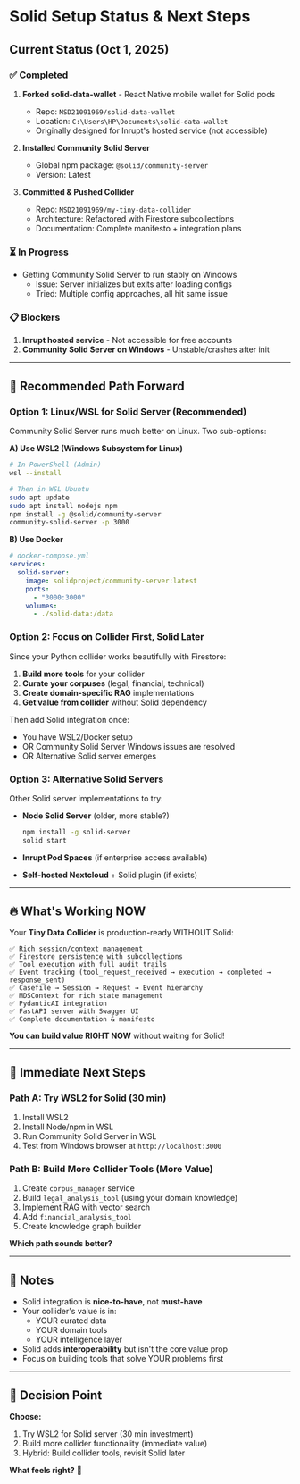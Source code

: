 # Solid Setup Status & Next Steps

## Current Status (Oct 1, 2025)

### ✅ Completed
1. **Forked solid-data-wallet** - React Native mobile wallet for Solid pods
   - Repo: `MSD21091969/solid-data-wallet`
   - Location: `C:\Users\HP\Documents\solid-data-wallet`
   - Originally designed for Inrupt's hosted service (not accessible)

2. **Installed Community Solid Server**
   - Global npm package: `@solid/community-server`
   - Version: Latest
   
3. **Committed & Pushed Collider**
   - Repo: `MSD21091969/my-tiny-data-collider`
   - Architecture: Refactored with Firestore subcollections
   - Documentation: Complete manifesto + integration plans

### ⏳ In Progress
- Getting Community Solid Server to run stably on Windows
  - Issue: Server initializes but exits after loading configs
  - Tried: Multiple config approaches, all hit same issue

### 📋 Blockers
1. **Inrupt hosted service** - Not accessible for free accounts
2. **Community Solid Server on Windows** - Unstable/crashes after init

---

## 🎯 Recommended Path Forward

### Option 1: Linux/WSL for Solid Server (Recommended)
Community Solid Server runs much better on Linux. Two sub-options:

**A) Use WSL2 (Windows Subsystem for Linux)**
```bash
# In PowerShell (Admin)
wsl --install

# Then in WSL Ubuntu
sudo apt update
sudo apt install nodejs npm
npm install -g @solid/community-server
community-solid-server -p 3000
```

**B) Use Docker**
```yaml
# docker-compose.yml
services:
  solid-server:
    image: solidproject/community-server:latest
    ports:
      - "3000:3000"
    volumes:
      - ./solid-data:/data
```

### Option 2: Focus on Collider First, Solid Later
Since your Python collider works beautifully with Firestore:

1. **Build more tools** for your collider
2. **Curate your corpuses** (legal, financial, technical)
3. **Create domain-specific RAG** implementations
4. **Get value from collider** without Solid dependency

Then add Solid integration once:
- You have WSL2/Docker setup
- OR Community Solid Server Windows issues are resolved
- OR Alternative Solid server emerges

### Option 3: Alternative Solid Servers
Other Solid server implementations to try:

- **Node Solid Server** (older, more stable?)
  ```bash
  npm install -g solid-server
  solid start
  ```

- **Inrupt Pod Spaces** (if enterprise access available)

- **Self-hosted Nextcloud** + Solid plugin (if exists)

---

## 🔥 What's Working NOW

Your **Tiny Data Collider** is production-ready WITHOUT Solid:

```
✅ Rich session/context management
✅ Firestore persistence with subcollections
✅ Tool execution with full audit trails
✅ Event tracking (tool_request_received → execution → completed → response_sent)
✅ Casefile → Session → Request → Event hierarchy
✅ MDSContext for rich state management
✅ PydanticAI integration
✅ FastAPI server with Swagger UI
✅ Complete documentation & manifesto
```

**You can build value RIGHT NOW** without waiting for Solid!

---

## 🚀 Immediate Next Steps

### Path A: Try WSL2 for Solid (30 min)
1. Install WSL2
2. Install Node/npm in WSL
3. Run Community Solid Server in WSL
4. Test from Windows browser at `http://localhost:3000`

### Path B: Build More Collider Tools (More Value)
1. Create `corpus_manager` service
2. Build `legal_analysis_tool` (using your domain knowledge)
3. Implement RAG with vector search
4. Add `financial_analysis_tool`
5. Create knowledge graph builder

**Which path sounds better?**

---

## 📝 Notes

- Solid integration is **nice-to-have**, not **must-have**
- Your collider's value is in:
  - YOUR curated data
  - YOUR domain tools
  - YOUR intelligence layer
- Solid adds **interoperability** but isn't the core value prop
- Focus on building tools that solve YOUR problems first

---

## 🎯 Decision Point

**Choose:**
1. Try WSL2 for Solid server (30 min investment)
2. Build more collider functionality (immediate value)
3. Hybrid: Build collider tools, revisit Solid later

**What feels right?** 🤔

